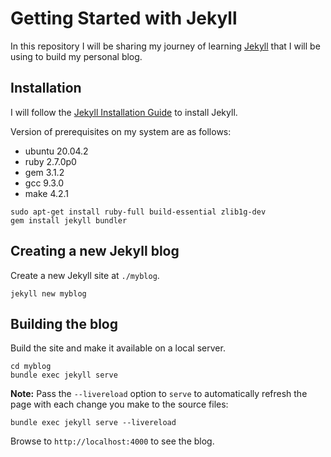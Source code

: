 # Getting Started with Jekyll

In this repository I will be sharing my journey of learning [Jekyll](https://jekyllrb.com) that I will be using to build my personal blog.

## Installation

I will follow the [Jekyll Installation Guide](https://jekyllrb.com/docs/installation/) to install Jekyll.

Version of prerequisites on my system are as follows:

- ubuntu 20.04.2 
- ruby 2.7.0p0 
- gem 3.1.2
- gcc 9.3.0
- make 4.2.1


```console
sudo apt-get install ruby-full build-essential zlib1g-dev
gem install jekyll bundler
```

## Creating a new Jekyll blog

Create a new Jekyll site at `./myblog`.

```console
jekyll new myblog
```

## Building the blog

Build the site and make it available on a local server.

```console
cd myblog
bundle exec jekyll serve
```

**Note:** Pass the `--livereload` option to `serve` to automatically refresh the page with each change you make to the source files:

```console
bundle exec jekyll serve --livereload
```

Browse to `http://localhost:4000` to see the blog.


